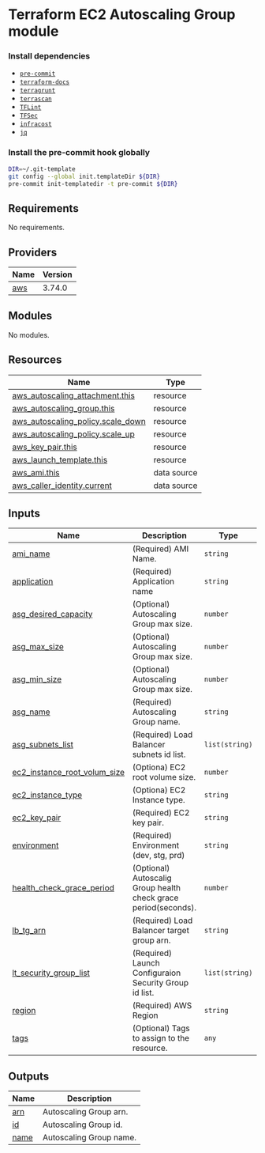 # Terraform EC2 Autoscaling Group module

### Install dependencies

<!-- markdownlint-disable no-inline-html -->

* [`pre-commit`](https://pre-commit.com/#install)
* [`terraform-docs`](https://github.com/terraform-docs/terraform-docs)
* [`terragrunt`](https://terragrunt.gruntwork.io/docs/getting-started/install/)
* [`terrascan`](https://github.com/accurics/terrascan)
* [`TFLint`](https://github.com/terraform-linters/tflint)
* [`TFSec`](https://github.com/liamg/tfsec)
* [`infracost`](https://github.com/infracost/infracost)
* [`jq`](https://github.com/stedolan/jq)

### Install the pre-commit hook globally

```bash
DIR=~/.git-template
git config --global init.templateDir ${DIR}
pre-commit init-templatedir -t pre-commit ${DIR}
```

<!-- BEGINNING OF PRE-COMMIT-TERRAFORM DOCS HOOK -->
## Requirements

No requirements.

## Providers

| Name | Version |
|------|---------|
| <a name="provider_aws"></a> [aws](#provider\_aws) | 3.74.0 |

## Modules

No modules.

## Resources

| Name | Type |
|------|------|
| [aws_autoscaling_attachment.this](https://registry.terraform.io/providers/hashicorp/aws/latest/docs/resources/autoscaling_attachment) | resource |
| [aws_autoscaling_group.this](https://registry.terraform.io/providers/hashicorp/aws/latest/docs/resources/autoscaling_group) | resource |
| [aws_autoscaling_policy.scale_down](https://registry.terraform.io/providers/hashicorp/aws/latest/docs/resources/autoscaling_policy) | resource |
| [aws_autoscaling_policy.scale_up](https://registry.terraform.io/providers/hashicorp/aws/latest/docs/resources/autoscaling_policy) | resource |
| [aws_key_pair.this](https://registry.terraform.io/providers/hashicorp/aws/latest/docs/resources/key_pair) | resource |
| [aws_launch_template.this](https://registry.terraform.io/providers/hashicorp/aws/latest/docs/resources/launch_template) | resource |
| [aws_ami.this](https://registry.terraform.io/providers/hashicorp/aws/latest/docs/data-sources/ami) | data source |
| [aws_caller_identity.current](https://registry.terraform.io/providers/hashicorp/aws/latest/docs/data-sources/caller_identity) | data source |

## Inputs

| Name | Description | Type | Default | Required |
|------|-------------|------|---------|:--------:|
| <a name="input_ami_name"></a> [ami\_name](#input\_ami\_name) | (Required) AMI Name. | `string` | n/a | yes |
| <a name="input_application"></a> [application](#input\_application) | (Required) Application name | `string` | n/a | yes |
| <a name="input_asg_desired_capacity"></a> [asg\_desired\_capacity](#input\_asg\_desired\_capacity) | (Optional) Autoscaling Group max size. | `number` | `1` | no |
| <a name="input_asg_max_size"></a> [asg\_max\_size](#input\_asg\_max\_size) | (Optional) Autoscaling Group max size. | `number` | `1` | no |
| <a name="input_asg_min_size"></a> [asg\_min\_size](#input\_asg\_min\_size) | (Optional) Autoscaling Group max size. | `number` | `1` | no |
| <a name="input_asg_name"></a> [asg\_name](#input\_asg\_name) | (Required) Autoscaling Group name. | `string` | n/a | yes |
| <a name="input_asg_subnets_list"></a> [asg\_subnets\_list](#input\_asg\_subnets\_list) | (Required) Load Balancer subnets id list. | `list(string)` | n/a | yes |
| <a name="input_ec2_instance_root_volum_size"></a> [ec2\_instance\_root\_volum\_size](#input\_ec2\_instance\_root\_volum\_size) | (Optiona) EC2 root volume size. | `number` | `8` | no |
| <a name="input_ec2_instance_type"></a> [ec2\_instance\_type](#input\_ec2\_instance\_type) | (Optiona) EC2 Instance type. | `string` | `"m4.large"` | no |
| <a name="input_ec2_key_pair"></a> [ec2\_key\_pair](#input\_ec2\_key\_pair) | (Required) EC2 key pair. | `string` | n/a | yes |
| <a name="input_environment"></a> [environment](#input\_environment) | (Required) Environment (dev, stg, prd) | `string` | n/a | yes |
| <a name="input_health_check_grace_period"></a> [health\_check\_grace\_period](#input\_health\_check\_grace\_period) | (Optional) Autoscalig Group health check grace period(seconds). | `number` | `300` | no |
| <a name="input_lb_tg_arn"></a> [lb\_tg\_arn](#input\_lb\_tg\_arn) | (Required) Load Balancer target group arn. | `string` | n/a | yes |
| <a name="input_lt_security_group_list"></a> [lt\_security\_group\_list](#input\_lt\_security\_group\_list) | (Required) Launch Configuraion Security Group id list. | `list(string)` | n/a | yes |
| <a name="input_region"></a> [region](#input\_region) | (Required) AWS Region | `string` | n/a | yes |
| <a name="input_tags"></a> [tags](#input\_tags) | (Optional) Tags to assign to the resource. | `any` | `{}` | no |

## Outputs

| Name | Description |
|------|-------------|
| <a name="output_arn"></a> [arn](#output\_arn) | Autoscaling Group arn. |
| <a name="output_id"></a> [id](#output\_id) | Autoscaling Group id. |
| <a name="output_name"></a> [name](#output\_name) | Autoscaling Group name. |
<!-- END OF PRE-COMMIT-TERRAFORM DOCS HOOK -->
